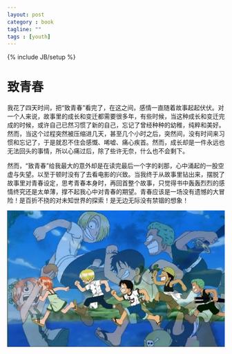 ```yaml
---
layout: post
category : book
tagline: ""
tags : [youth]
---
```

{% include JB/setup %}
# 致青春
我花了四天时间，把“致青春”看完了，在这之间，感情一直随着故事起起伏伏。对一个人来说，故事里的成长和变迁都需要很多年，有些时候，当这种成长和变迁完成的时候，或许自己已然习惯了新的自己，忘记了曾经种种的幼稚，纯粹和美好。然而，当这个过程突然被压缩进几天，甚至几个小时之后，突然间，没有时间来习惯和忘记了，于是就忍不住会感慨、唏嘘、痛心疾首。然而，成长却是一件永远也无法回头的事情，所以心痛过后，除了些许无奈，什么也不会剩下。

然而，“致青春”给我最大的意外却是在读完最后一个字的刹那，心中涌起的一股空虚与失望。以至于顿时没有了去看电影的兴致。当我终于从故事里钻出来，摆脱了故事里对青春设定，思考青春本身时，再回首整个故事，只觉得书中轰轰烈烈的感情终究还是太单薄，撑不起我心中对青春的期望。青春应该是一场没有遗憾的大冒险！是百折不挠的对未知世界的探索！是无边无际没有禁锢的想象！

![](../images/dry_ty_1.png)
